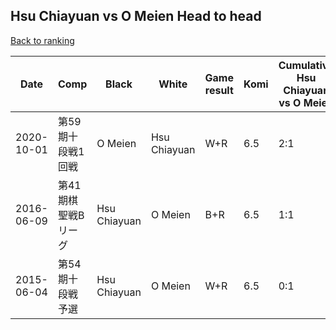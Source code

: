 ## Hsu Chiayuan vs O Meien Head to head

[Back to ranking](../../index.md)




| **Date** | **Comp** | **Black** | **White** | **Game result** | **Komi** | **Cumulative Hsu Chiayuan vs O Meien** | **Hsu Chiayuan streak** | **O Meien streak** | 
| --- | --- | --- | --- | --- | --- | --- | --- | --- |
| 2020-10-01 | 第59期十段戦1回戦 | O Meien | Hsu Chiayuan | W+R | 6.5 | 2:1 | 2 | 0 | 
| 2016-06-09 | 第41期棋聖戦Bリーグ | Hsu Chiayuan | O Meien | B+R | 6.5 | 1:1 | 1 | 0 | 
| 2015-06-04 | 第54期十段戦予選 | Hsu Chiayuan | O Meien | W+R | 6.5 | 0:1 | 0 | 1 |




